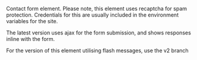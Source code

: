 Contact form element.
Please note, this element uses recaptcha for spam protection.  Credentials for this are usually included in the environment variables for the site.

The latest version uses ajax for the form submission, and shows responses inline with the form.

For the version of this element utilising flash messages, use the v2 branch
